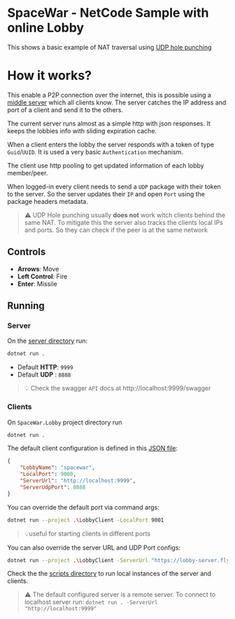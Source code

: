 ﻿# SpaceWar - NetCode Sample with online Lobby

This shows a basic example of NAT traversal using [UDP hole punching](https://en.wikipedia.org/wiki/UDP_hole_punching)

# How it works?

This enable a P2P connection over the internet, this is possible using
a [middle server](https://github.com/lucasteles/Backdash/tree/master/samples/LobbyServer)
which all clients know.
The server catches the IP address and port of a client and send it to the others.

The current server runs almost as a simple http with json responses. It keeps the lobbies info with sliding expiration
cache.

When a client enters the lobby the server responds with a token of type `Guid`/`UUID`. It is used a very
basic `Authentication` mechanism.

The client use http pooling to get updated information of each lobby member/peer.

When logged-in every client needs to send a `UDP` package with their token to the server. So the
server updates their `IP` and open `Port` using the package headers metadata.

> ⚠️ UDP Hole punching usually **does not** work witch clients behind the same NAT. To mitigate this the server
> also tracks the clients local IPs and ports. So they can check if the peer is at the same network

## Controls

- **Arrows**: Move
- **Left Control**: Fire
- **Enter**: Missile

## Running

### Server

On the [server directory](https://github.com/lucasteles/Backdash/tree/master/samples/LobbyServer) run:

```bash
dotnet run .
```

- Default **HTTP**: `9999`
- Default **UDP** : `8888`

> 💡 Check the swagger `API` docs at http://localhost:9999/swagger

### Clients

On `SpaceWar.Lobby` project directory run

```bash
dotnet run .
```

The default client configuration is defined in this [JSON file](/appsettings.json):

```json
{
    "LobbyName": "spacewar",
    "LocalPort": 9000,
    "ServerUrl": "http://localhost:9999",
    "ServerUdpPort": 8888
}
```

You can override the default port via command args:

```sh
dotnet run --project .\LobbyClient -LocalPort 9001
```

> 💡useful for starting clients in different ports


You can also override the server URL and UDP Port configs:

```bash
dotnet run --project .\LobbyClient -ServerUrl "https://lobby-server.fly.dev" -ServerUdpPort 8888
```

Check the the [scripts directory](https://github.com/lucasteles/Backdash/tree/master/samples/SpaceWar.Lobby/scripts)
to run local instances of the server and clients.

> ⚠️ The default configured server is a remote server. To connect to localhost server
> run: `dotnet run . -ServerUrl "http://localhost:9999"`

